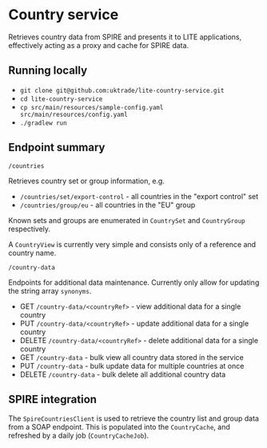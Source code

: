 # Country service

Retrieves country data from SPIRE and presents it to LITE applications, effectively acting as a proxy and cache for SPIRE data.

## Running locally

* `git clone git@github.com:uktrade/lite-country-service.git`
* `cd lite-country-service` 
* `cp src/main/resources/sample-config.yaml src/main/resources/config.yaml`
* `./gradlew run`

## Endpoint summary

`/countries`

Retrieves country set or group information, e.g.

* `/countries/set/export-control` - all countries in the "export control" set
* `/countries/group/eu` - all countries in the "EU" group

Known sets and groups are enumerated in `CountrySet` and `CountryGroup` respectively.

A `CountryView` is currently very simple and consists only of a reference and country name.

`/country-data`

Endpoints for additional data maintenance. Currently only allow for updating the string array `synonyms`.

* GET `/country-data/<countryRef>` - view additional data for a single country
* PUT `/country-data/<countryRef>` - update additional data for a single country
* DELETE `/country-data/<countryRef>` - delete additional data for a single country
* GET `/country-data` - bulk view all country data stored in the service
* PUT `/country-data` - bulk update data for multiple countries at once
* DELETE `/country-data` - bulk delete all additional country data

## SPIRE integration

The `SpireCountriesClient` is used to retrieve the country list and group data from a SOAP endpoint. This is populated into 
the `CountryCache`, and refreshed by a daily job (`CountryCacheJob`).